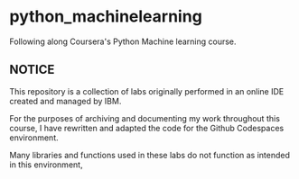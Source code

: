 # python_machinelearning
Following along Coursera's Python Machine learning course.

## NOTICE
This repository is a collection of labs originally performed in an online IDE created and managed by IBM.

For the purposes of archiving and documenting my work throughout this course, I have rewritten and adapted the code for the Github Codespaces environment. 

Many libraries and functions used in these labs do not function as intended in this environment, 